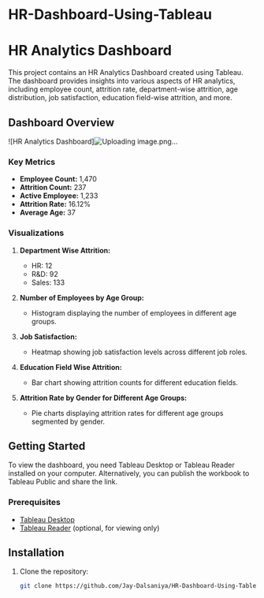# HR-Dashboard-Using-Tableau



# HR Analytics Dashboard

This project contains an HR Analytics Dashboard created using Tableau. The dashboard provides insights into various aspects of HR analytics, including employee count, attrition rate, department-wise attrition, age distribution, job satisfaction, education field-wise attrition, and more.

## Dashboard Overview

![HR Analytics Dashboard]![Uploading image.png…]()

### Key Metrics

- **Employee Count:** 1,470
- **Attrition Count:** 237
- **Active Employee:** 1,233
- **Attrition Rate:** 16.12%
- **Average Age:** 37

### Visualizations

1. **Department Wise Attrition:** 
   - HR: 12
   - R&D: 92
   - Sales: 133

2. **Number of Employees by Age Group:** 
   - Histogram displaying the number of employees in different age groups.

3. **Job Satisfaction:** 
   - Heatmap showing job satisfaction levels across different job roles.

4. **Education Field Wise Attrition:** 
   - Bar chart showing attrition counts for different education fields.

5. **Attrition Rate by Gender for Different Age Groups:** 
   - Pie charts displaying attrition rates for different age groups segmented by gender.

## Getting Started

To view the dashboard, you need Tableau Desktop or Tableau Reader installed on your computer. Alternatively, you can publish the workbook to Tableau Public and share the link.

### Prerequisites

- [Tableau Desktop](https://www.tableau.com/products/desktop)
- [Tableau Reader](https://www.tableau.com/products/reader) (optional, for viewing only)

## Installation

1. Clone the repository:
   ```bash
   git clone https://github.com/Jay-Dalsaniya/HR-Dashboard-Using-Tableau.git

